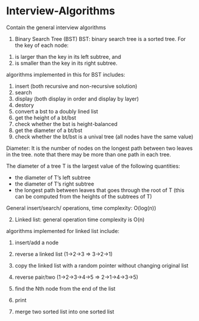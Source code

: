 # Interview-Algorithms
Contain the general interview algorithms

1. Binary Search Tree (BST)
BST: binary search tree is a sorted tree. For the key of each node:
1) is larger than the key in its left subtree, and
2) is smaller than the key in its right subtree.

algorithms implemented in this for BST includes:
1) insert (both recursive and non-recursive solution)
2) search
3) display (both display in order and display by layer)
4) destory
5) convert a bst to a doubly lined list
6) get the height of a bt/bst
7) check whether the bst is height-balanced
8) get the diameter of a bt/bst
9) check whether the bt/bst is a unival tree (all nodes have the same value)

Diameter: It is the number of nodes on the longest path between two leaves in
          the tree. note that there may be more than one path in each tree.

The diameter of a tree T is the largest value of the following quantities:
* the diameter of T’s left subtree
* the diameter of T’s right subtree
* the longest path between leaves that goes through the root of T
  (this can be computed from the heights of the subtrees of T)

General insert/search/ operations, time complexity: O(log(n))


2. Linked list: general operation time complexity is O(n) 

algorithms implemented for linked list include: 

1) insert/add a node

2) reverse a linked list (1->2->3 => 3->2->1)

3) copy the linked list with a random pointer without changing original list

4) reverse pair/two (1->2->3->4->5 => 2->1->4->3->5)

5) find the Nth node from the end of the list

6) print

7) merge two sorted list into one sorted list

